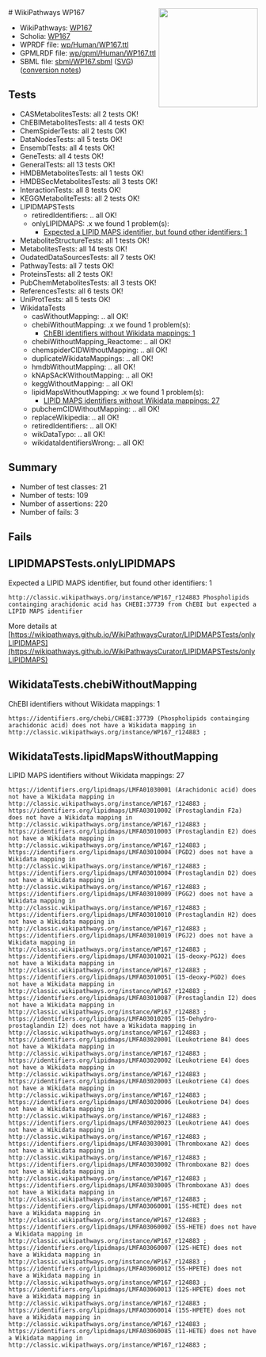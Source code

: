 <img style="float: right; width: 200px" src="../logo.png" />
# WikiPathways WP167

* WikiPathways: [WP167](https://identifiers.org/wikipathways:WP167)
* Scholia: [WP167](https://scholia.toolforge.org/wikipathways/WP167)
* WPRDF file: [wp/Human/WP167.ttl](../wp/Human/WP167.ttl)
* GPMLRDF file: [wp/gpml/Human/WP167.ttl](../wp/gpml/Human/WP167.ttl)
* SBML file: [sbml/WP167.sbml](../sbml/WP167.sbml) ([SVG](../sbml/WP167.svg)) ([conversion notes](../sbml/WP167.txt))

## Tests
* CASMetabolitesTests: all 2 tests OK!
* ChEBIMetabolitesTests: all 4 tests OK!
* ChemSpiderTests: all 2 tests OK!
* DataNodesTests: all 5 tests OK!
* EnsemblTests: all 4 tests OK!
* GeneTests: all 4 tests OK!
* GeneralTests: all 13 tests OK!
* HMDBMetabolitesTests: all 1 tests OK!
* HMDBSecMetabolitesTests: all 3 tests OK!
* InteractionTests: all 8 tests OK!
* KEGGMetaboliteTests: all 2 tests OK!
* LIPIDMAPSTests
    * retiredIdentifiers: .. all OK!
    * onlyLIPIDMAPS: .x we found 1 problem(s):
        * [Expected a LIPID MAPS identifier, but found other identifiers: 1](#48cc60b8)
* MetaboliteStructureTests: all 1 tests OK!
* MetabolitesTests: all 14 tests OK!
* OudatedDataSourcesTests: all 7 tests OK!
* PathwayTests: all 7 tests OK!
* ProteinsTests: all 2 tests OK!
* PubChemMetabolitesTests: all 3 tests OK!
* ReferencesTests: all 6 tests OK!
* UniProtTests: all 5 tests OK!
* WikidataTests
    * casWithoutMapping: .. all OK!
    * chebiWithoutMapping: .x we found 1 problem(s):
        * [ChEBI identifiers without Wikidata mappings: 1](#a8d554cd)
    * chebiWithoutMapping_Reactome: .. all OK!
    * chemspiderCIDWithoutMapping: .. all OK!
    * duplicateWikidataMappings: .. all OK!
    * hmdbWithoutMapping: .. all OK!
    * kNApSAcKWithoutMapping: .. all OK!
    * keggWithoutMapping: .. all OK!
    * lipidMapsWithoutMapping: .x we found 1 problem(s):
        * [LIPID MAPS identifiers without Wikidata mappings: 27](#41c16d35)
    * pubchemCIDWithoutMapping: .. all OK!
    * replaceWikipedia: .. all OK!
    * retiredIdentifiers: .. all OK!
    * wikDataTypo: .. all OK!
    * wikidataIdentifiersWrong: .. all OK!


## Summary

* Number of test classes: 21
* Number of tests: 109
* Number of assertions: 220
* Number of fails: 3

## Fails

<a name="48cc60b8" />

## LIPIDMAPSTests.onlyLIPIDMAPS

Expected a LIPID MAPS identifier, but found other identifiers: 1
```
http://classic.wikipathways.org/instance/WP167_r124883 Phospholipids containging arachidonic acid has CHEBI:37739 from ChEBI but expected a LIPID MAPS identifier
```

More details at [https://wikipathways.github.io/WikiPathwaysCurator/LIPIDMAPSTests/onlyLIPIDMAPS](https://wikipathways.github.io/WikiPathwaysCurator/LIPIDMAPSTests/onlyLIPIDMAPS)

<a name="a8d554cd" />

## WikidataTests.chebiWithoutMapping

ChEBI identifiers without Wikidata mappings: 1
```
https://identifiers.org/chebi/CHEBI:37739 (Phospholipids containging arachidonic acid) does not have a Wikidata mapping in http://classic.wikipathways.org/instance/WP167_r124883 ; 
```

<a name="41c16d35" />

## WikidataTests.lipidMapsWithoutMapping

LIPID MAPS identifiers without Wikidata mappings: 27
```
https://identifiers.org/lipidmaps/LMFA01030001 (Arachidonic acid) does not have a Wikidata mapping in http://classic.wikipathways.org/instance/WP167_r124883 ; 
https://identifiers.org/lipidmaps/LMFA03010002 (Prostaglandin F2a) does not have a Wikidata mapping in http://classic.wikipathways.org/instance/WP167_r124883 ; 
https://identifiers.org/lipidmaps/LMFA03010003 (Prostaglandin E2) does not have a Wikidata mapping in http://classic.wikipathways.org/instance/WP167_r124883 ; 
https://identifiers.org/lipidmaps/LMFA03010004 (PGD2) does not have a Wikidata mapping in http://classic.wikipathways.org/instance/WP167_r124883 ; 
https://identifiers.org/lipidmaps/LMFA03010004 (Prostaglandin D2) does not have a Wikidata mapping in http://classic.wikipathways.org/instance/WP167_r124883 ; 
https://identifiers.org/lipidmaps/LMFA03010009 (PGG2) does not have a Wikidata mapping in http://classic.wikipathways.org/instance/WP167_r124883 ; 
https://identifiers.org/lipidmaps/LMFA03010010 (Prostaglandin H2) does not have a Wikidata mapping in http://classic.wikipathways.org/instance/WP167_r124883 ; 
https://identifiers.org/lipidmaps/LMFA03010019 (PGJ2) does not have a Wikidata mapping in http://classic.wikipathways.org/instance/WP167_r124883 ; 
https://identifiers.org/lipidmaps/LMFA03010021 (15-deoxy-PGJ2) does not have a Wikidata mapping in http://classic.wikipathways.org/instance/WP167_r124883 ; 
https://identifiers.org/lipidmaps/LMFA03010051 (15-deoxy-PGD2) does not have a Wikidata mapping in http://classic.wikipathways.org/instance/WP167_r124883 ; 
https://identifiers.org/lipidmaps/LMFA03010087 (Prostaglandin I2) does not have a Wikidata mapping in http://classic.wikipathways.org/instance/WP167_r124883 ; 
https://identifiers.org/lipidmaps/LMFA03010205 (15-Dehydro-prostaglandin I2) does not have a Wikidata mapping in http://classic.wikipathways.org/instance/WP167_r124883 ; 
https://identifiers.org/lipidmaps/LMFA03020001 (Leukotriene B4) does not have a Wikidata mapping in http://classic.wikipathways.org/instance/WP167_r124883 ; 
https://identifiers.org/lipidmaps/LMFA03020002 (Leukotriene E4) does not have a Wikidata mapping in http://classic.wikipathways.org/instance/WP167_r124883 ; 
https://identifiers.org/lipidmaps/LMFA03020003 (Leukotriene C4) does not have a Wikidata mapping in http://classic.wikipathways.org/instance/WP167_r124883 ; 
https://identifiers.org/lipidmaps/LMFA03020006 (Leukotriene D4) does not have a Wikidata mapping in http://classic.wikipathways.org/instance/WP167_r124883 ; 
https://identifiers.org/lipidmaps/LMFA03020023 (Leukotriene A4) does not have a Wikidata mapping in http://classic.wikipathways.org/instance/WP167_r124883 ; 
https://identifiers.org/lipidmaps/LMFA03030001 (Thromboxane A2) does not have a Wikidata mapping in http://classic.wikipathways.org/instance/WP167_r124883 ; 
https://identifiers.org/lipidmaps/LMFA03030002 (Thromboxane B2) does not have a Wikidata mapping in http://classic.wikipathways.org/instance/WP167_r124883 ; 
https://identifiers.org/lipidmaps/LMFA03030005 (Thromboxane A3) does not have a Wikidata mapping in http://classic.wikipathways.org/instance/WP167_r124883 ; 
https://identifiers.org/lipidmaps/LMFA03060001 (15S-HETE) does not have a Wikidata mapping in http://classic.wikipathways.org/instance/WP167_r124883 ; 
https://identifiers.org/lipidmaps/LMFA03060002 (5S-HETE) does not have a Wikidata mapping in http://classic.wikipathways.org/instance/WP167_r124883 ; 
https://identifiers.org/lipidmaps/LMFA03060007 (12S-HETE) does not have a Wikidata mapping in http://classic.wikipathways.org/instance/WP167_r124883 ; 
https://identifiers.org/lipidmaps/LMFA03060012 (5S-HPETE) does not have a Wikidata mapping in http://classic.wikipathways.org/instance/WP167_r124883 ; 
https://identifiers.org/lipidmaps/LMFA03060013 (12S-HPETE) does not have a Wikidata mapping in http://classic.wikipathways.org/instance/WP167_r124883 ; 
https://identifiers.org/lipidmaps/LMFA03060014 (15S-HPETE) does not have a Wikidata mapping in http://classic.wikipathways.org/instance/WP167_r124883 ; 
https://identifiers.org/lipidmaps/LMFA03060085 (11-HETE) does not have a Wikidata mapping in http://classic.wikipathways.org/instance/WP167_r124883 ; 
```

